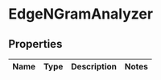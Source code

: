 
# EdgeNGramAnalyzer

## Properties
Name | Type | Description | Notes
------------ | ------------- | ------------- | -------------



